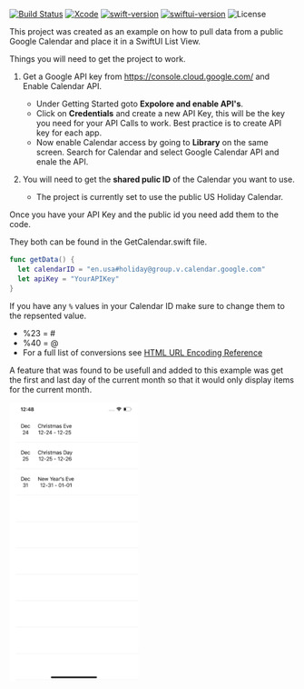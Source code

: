 [![Build Status](https://img.shields.io/badge/platforms-iOS-lightgrey.svg)](https://github.com/Jinxiansen/SwiftUI)
[![Xcode](https://img.shields.io/badge/Xcode-11.3-blue.svg)](https://developer.apple.com/xcode)
[![swift-version](https://img.shields.io/badge/swift-5.1-brightgreen.svg)](https://github.com/apple/swift)
[![swiftui-version](https://img.shields.io/badge/swiftui-brightgreen)](https://developer.apple.com/documentation/swiftui)
![License](https://img.shields.io/github/license/JakeLin/SwiftWeather.svg?style=flat)



This project was created as an example on how to pull data from a public Google Calendar and place it in a SwiftUI List View.

Things you will need to get the project to work. 
1) Get a Google API key from https://console.cloud.google.com/ and Enable Calendar API.
    
    * Under Getting Started goto **Expolore and enable API's**.
    * Click on **Credentials** and create a new API Key, this will be the key you need for your API Calls to work. Best practice is to create API key for each app.
    * Now enable Calendar access by going to **Library** on the same screen. Search for Calendar and select Google Calendar API and enale the API.

2) You will need to get the **shared pulic ID** of the Calendar you want to use. 
    * The project is currently set to use the public US Holiday Calendar.

Once you have your API Key and the public id you need add them to the code.

They both can be found in the GetCalendar.swift file.
```swift
func getData() {
  let calendarID = "en.usa#holiday@group.v.calendar.google.com"
  let apiKey = "YourAPIKey"
}
```
If you have any `%` values in your Calendar ID make sure to change them to the repsented value.

* %23 = #
* %40 = @
* For a full list of conversions see [HTML URL Encoding Reference](https://www.w3schools.com/tags/ref_urlencode.asp)


A feature that was found to be usefull and added to this example was get the first and last day of the current month so that it would only display items for the current month. 

<img src="https://raw.githubusercontent.com/dbadmin/SwiftUI_Google_Calendar/master/ScreenShots/Simulator_Screen_Shot.png" width="45%"></img> 



